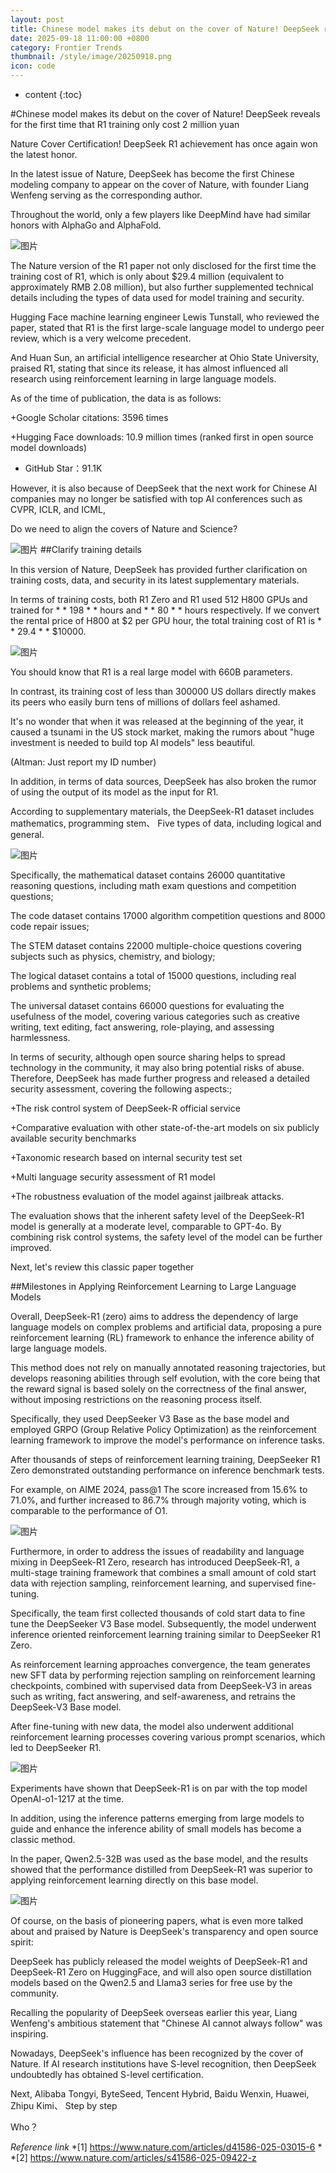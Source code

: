 ```yaml
---
layout: post
title: Chinese model makes its debut on the cover of Nature! DeepSeek reveals for the first time that R1 training only cost 2 million yuan
date: 2025-09-18 11:00:00 +0800
category: Frontier Trends
thumbnail: /style/image/20250918.png
icon: code
---
```

* content
{:toc}


#Chinese model makes its debut on the cover of Nature! DeepSeek reveals for the first time that R1 training only cost 2 million yuan

Nature Cover Certification! DeepSeek R1 achievement has once again won the latest honor.

In the latest issue of Nature, DeepSeek has become the first Chinese modeling company to appear on the cover of Nature, with founder Liang Wenfeng serving as the corresponding author.

Throughout the world, only a few players like DeepMind have had similar honors with AlphaGo and AlphaFold.

![图片](/style/image/2025-09-18/1.png)

The Nature version of the R1 paper not only disclosed for the first time the training cost of R1, which is only about $29.4 million (equivalent to approximately RMB 2.08 million), but also further supplemented technical details including the types of data used for model training and security.

Hugging Face machine learning engineer Lewis Tunstall, who reviewed the paper, stated that R1 is the first large-scale language model to undergo peer review, which is a very welcome precedent.

And Huan Sun, an artificial intelligence researcher at Ohio State University, praised R1, stating that since its release, it has almost influenced all research using reinforcement learning in large language models.

As of the time of publication, the data is as follows:

+Google Scholar citations: 3596 times
    
+Hugging Face downloads: 10.9 million times (ranked first in open source model downloads)
    
+   GitHub Star：91.1K
    

However, it is also because of DeepSeek that the next work for Chinese AI companies may no longer be satisfied with top AI conferences such as CVPR, ICLR, and ICML,

Do we need to align the covers of Nature and Science?

![图片](/style/image/2025-09-18/2.png)
##Clarify training details

In this version of Nature, DeepSeek has provided further clarification on training costs, data, and security in its latest supplementary materials.

In terms of training costs, both R1 Zero and R1 used 512 H800 GPUs and trained for * * 198 * * hours and * * 80 * * hours respectively. If we convert the rental price of H800 at $2 per GPU hour, the total training cost of R1 is * * 29.4 * * $10000.

![图片](/style/image/2025-09-18/3.png)

You should know that R1 is a real large model with 660B parameters.   

In contrast, its training cost of less than 300000 US dollars directly makes its peers who easily burn tens of millions of dollars feel ashamed.

It's no wonder that when it was released at the beginning of the year, it caused a tsunami in the US stock market, making the rumors about "huge investment is needed to build top AI models" less beautiful.

(Altman: Just report my ID number)

In addition, in terms of data sources, DeepSeek has also broken the rumor of using the output of its model as the input for R1.

According to supplementary materials, the DeepSeek-R1 dataset includes mathematics, programming stem、 Five types of data, including logical and general.

![图片](/style/image/2025-09-18/4.png)

Specifically, the mathematical dataset contains 26000 quantitative reasoning questions, including math exam questions and competition questions;

The code dataset contains 17000 algorithm competition questions and 8000 code repair issues;

The STEM dataset contains 22000 multiple-choice questions covering subjects such as physics, chemistry, and biology;

The logical dataset contains a total of 15000 questions, including real problems and synthetic problems;

The universal dataset contains 66000 questions for evaluating the usefulness of the model, covering various categories such as creative writing, text editing, fact answering, role-playing, and assessing harmlessness.

In terms of security, although open source sharing helps to spread technology in the community, it may also bring potential risks of abuse. Therefore, DeepSeek has made further progress and released a detailed security assessment, covering the following aspects:;

+The risk control system of DeepSeek-R official service
    
+Comparative evaluation with other state-of-the-art models on six publicly available security benchmarks
    
+Taxonomic research based on internal security test set
    
+Multi language security assessment of R1 model
    
+The robustness evaluation of the model against jailbreak attacks.
    

The evaluation shows that the inherent safety level of the DeepSeek-R1 model is generally at a moderate level, comparable to GPT-4o. By combining risk control systems, the safety level of the model can be further improved.

Next, let's review this classic paper together

##Milestones in Applying Reinforcement Learning to Large Language Models

Overall, DeepSeek-R1 (zero) aims to address the dependency of large language models on complex problems and artificial data, proposing a pure reinforcement learning (RL) framework to enhance the inference ability of large language models.

This method does not rely on manually annotated reasoning trajectories, but develops reasoning abilities through self evolution, with the core being that the reward signal is based solely on the correctness of the final answer, without imposing restrictions on the reasoning process itself.

Specifically, they used DeepSeeker V3 Base as the base model and employed GRPO (Group Relative Policy Optimization) as the reinforcement learning framework to improve the model's performance on inference tasks.

After thousands of steps of reinforcement learning training, DeepSeeker R1 Zero demonstrated outstanding performance on inference benchmark tests.

For example, on AIME 2024, pass@1 The score increased from 15.6% to 71.0%, and further increased to 86.7% through majority voting, which is comparable to the performance of O1.

![图片](/style/image/2025-09-18/5.png)

Furthermore, in order to address the issues of readability and language mixing in DeepSeek-R1 Zero, research has introduced DeepSeek-R1, a multi-stage training framework that combines a small amount of cold start data with rejection sampling, reinforcement learning, and supervised fine-tuning.

Specifically, the team first collected thousands of cold start data to fine tune the DeepSeeker V3 Base model. Subsequently, the model underwent inference oriented reinforcement learning training similar to DeepSeeker R1 Zero.

As reinforcement learning approaches convergence, the team generates new SFT data by performing rejection sampling on reinforcement learning checkpoints, combined with supervised data from DeepSeek-V3 in areas such as writing, fact answering, and self-awareness, and retrains the DeepSeek-V3 Base model.

After fine-tuning with new data, the model also underwent additional reinforcement learning processes covering various prompt scenarios, which led to DeepSeeker R1.

![图片](/style/image/2025-09-18/6.png)

Experiments have shown that DeepSeek-R1 is on par with the top model OpenAI-o1-1217 at the time.

In addition, using the inference patterns emerging from large models to guide and enhance the inference ability of small models has become a classic method.

In the paper, Qwen2.5-32B was used as the base model, and the results showed that the performance distilled from DeepSeek-R1 was superior to applying reinforcement learning directly on this base model.

![图片](/style/image/2025-09-18/7.png)

Of course, on the basis of pioneering papers, what is even more talked about and praised by Nature is DeepSeek's transparency and open source spirit:

DeepSeek has publicly released the model weights of DeepSeek-R1 and DeepSeek-R1 Zero on HuggingFace, and will also open source distillation models based on the Qwen2.5 and Llama3 series for free use by the community.

Recalling the popularity of DeepSeek overseas earlier this year, Liang Wenfeng's ambitious statement that "Chinese AI cannot always follow" was inspiring.

Nowadays, DeepSeek's influence has been recognized by the cover of Nature. If AI research institutions have S-level recognition, then DeepSeek undoubtedly has obtained S-level certification.

Next, Alibaba Tongyi, ByteSeed, Tencent Hybrid, Baidu Wenxin, Huawei, Zhipu Kimi、 Step by step

Who？

*Reference link*
*\[1\] https://www.nature.com/articles/d41586-025-03015-6 *  
*\[2\] https://www.nature.com/articles/s41586-025-09422-z 